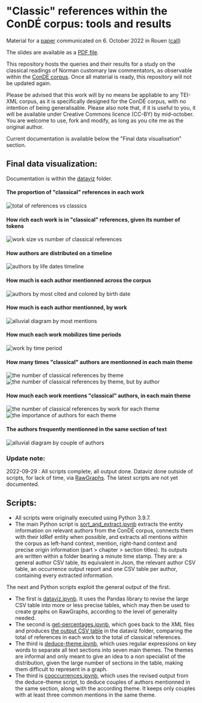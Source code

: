 # "Classic" references within the ConDÉ corpus: tools and results
Material for a [paper](https://www.fabula.org/actualites/109702/lire-les-classiques-en-normandie.html) communicated on 6. October 2022 in Rouen ([call](https://rmblf.be/2022/02/04/appel-a-contribution-lire-les-classiques-en-normandie/))

The slides are available as a [PDF file](2022-10-06_rouen_classiques-normandie.pdf).

This repository hosts the queries and their results for a study on the classical readings of Norman customary law commentators, as observable within the [ConDÉ corpus](https://github.com/RIN-ConDE/editions). Once all material is ready, this repository will not be updated again.

Please be advised that this work will by no means be appliable to any TEI-XML corpus, as it is specifically designed for the ConDÉ corpus, with no intention of being generalisable. Please also note that, if it is useful to you, it will be available under Creative Commons licence (CC-BY) by mid-october. You are welcome to use, fork and modify, as long as you cite me as the original author.

Current documentation is available below the "Final data visualisation" section.

## Final data visualization:

Documentation is within the [dataviz](dataviz) folder.

#### The proportion of "classical" references in each work
![total of references vs classics](dataviz/2022-09-28/total-vs-classics.png)

#### How rich each work is in "classical" references, given its number of tokens
![work size vs number of classical references](dataviz/2022-09-28/temoins-par-rapport_tokens-classiques.png)

#### How authors are distributed on a timeline
![authors by life dates timeline](dataviz/2022-09-27/authors-by-lifedates.png)

#### How much is each author mentionned across the corpus
![authors by most cited and colored by birth date](dataviz/2022-09-24/authors-by-most-cited_and_birth.png)

#### How much is each author mentionned, by work
![alluvial diagram by most mentions](dataviz/2022-09-28/alluvial-diagram_by-most-mentions.png)

#### How much each work mobilizes time periods
![work by time period](dataviz/2022-09-27/temoin_par_epoque.png)

#### How many times "classical" authors are mentionned in each main theme
![the number of classical references by theme](dataviz/2022-09-27/themes.png)
![the number of classical references by theme, but by author](dataviz/2022-09-27/themes-by-author.png)

#### How much each work mentions "classical" authors, in each main theme
![the number of classical references by work for each theme](dataviz/2022-09-27/authors-by-theme-3.png)
![the importance of authors for each theme](dataviz/2022-09-27/authors-by-theme.png)

#### The authors frequently mentionned in the same section of text
![alluvial diagram by couple of authors](dataviz/2022-09-28/couples.png)

### Update note:
2022-09-29 : All scripts complete, all output done. Dataviz done outside of scripts, for lack of time, via [RawGraphs](https://www.rawgraphs.io/). The latest scripts are not yet documented.

## Scripts:

* All scripts were originally executed using Python 3.9.7.
* The main Python script is [sort_and_extract.ipynb](sort_and_extract.ipynb) extracts the entity information on relevant authors from the ConDÉ corpus, connects them with their IdRef entity when possible, and extracts all mentions within the corpus as left-hand context, mention, right-hand context and precise origin information (part > chapter > section titles). Its outputs are written within a folder bearing a minute time stamp. They are: a general author CSV table, its equivalent in Json, the relevant author CSV table, an occurrence output report and one CSV table per author, containing every extracted information.

The next and Python scripts exploit the general output of the first.

* The first is [dataviz.ipynb](dataviz.ipynb). It uses the Pandas library to revise the large CSV table into more or less precise tables, which may then be used to create graphs on RawGraphs, according to the level of generality needed.
* The second is [get-percentages.ipynb](get-percentages.ipynb), which goes back to the XML files and produces [the output CSV table](dataviz/2022-09-28/tableau-recap.csv) in the dataviz folder, comparing the total of references in each work to the total of classical references.
* The third is [deduce-theme.ipynb](deduce-theme.ipynb), which uses regular expressions on key words to separate all text sections into seven main themes. The themes are informal and only meant to give an idea to a non specialist of the distribution, given the large number of sections in the table, making them difficult to represent in a graph.
* The third is [cooccurrences.ipynb](cooccurrences.ipynb), which uses the revised output from the deduce-theme script, to deduce couples of authors mentionned in the same section, along with the according theme. It keeps only couples with at least three common mentions in the same theme.

